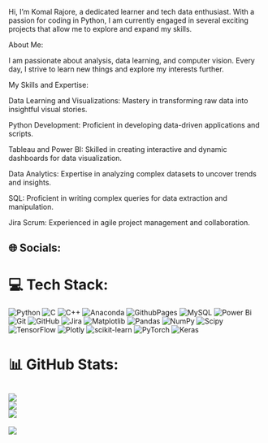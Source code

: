 Hi, I’m Komal Rajore, a dedicated learner and tech data enthusiast. With a passion for coding in Python, I am currently engaged in several exciting projects that allow me to explore and expand my skills.

About Me:

I am passionate about analysis, data learning, and computer vision. Every day, I strive to learn new things and explore my interests further.

My Skills and Expertise:

Data Learning and Visualizations: Mastery in transforming raw data into insightful visual stories.

Python Development: Proficient in developing data-driven applications and scripts.

Tableau and Power BI: Skilled in creating interactive and dynamic dashboards for data visualization.

Data Analytics: Expertise in analyzing complex datasets to uncover trends and insights.

SQL: Proficient in writing complex queries for data extraction and manipulation.

Jira Scrum: Experienced in agile project management and collaboration.

## :globe_with_meridians: Socials:

# :computer: Tech Stack:
![Python](https://img.shields.io/badge/python-3670A0?style=for-the-badge&logo=python&logoColor=ffdd54) ![C](https://img.shields.io/badge/c-%2300599C.svg?style=for-the-badge&logo=c&logoColor=white) ![C++](https://img.shields.io/badge/c++-%2300599C.svg?style=for-the-badge&logo=c%2B%2B&logoColor=white) ![Anaconda](https://img.shields.io/badge/Anaconda-%2344A833.svg?style=for-the-badge&logo=anaconda&logoColor=white) ![GithubPages](https://img.shields.io/badge/github%20pages-121013?style=for-the-badge&logo=github&logoColor=white) ![MySQL](https://img.shields.io/badge/mysql-4479A1.svg?style=for-the-badge&logo=mysql&logoColor=white) ![Power Bi](https://img.shields.io/badge/power_bi-F2C811?style=for-the-badge&logo=powerbi&logoColor=black) ![Git](https://img.shields.io/badge/git-%23F05033.svg?style=for-the-badge&logo=git&logoColor=white) ![GitHub](https://img.shields.io/badge/github-%23121011.svg?style=for-the-badge&logo=github&logoColor=white) ![Jira](https://img.shields.io/badge/jira-%230A0FFF.svg?style=for-the-badge&logo=jira&logoColor=white) ![Matplotlib](https://img.shields.io/badge/Matplotlib-%23ffffff.svg?style=for-the-badge&logo=Matplotlib&logoColor=black) ![Pandas](https://img.shields.io/badge/pandas-%23150458.svg?style=for-the-badge&logo=pandas&logoColor=white) ![NumPy](https://img.shields.io/badge/numpy-%23013243.svg?style=for-the-badge&logo=numpy&logoColor=white) ![Scipy](https://img.shields.io/badge/SciPy-%230C55A5.svg?style=for-the-badge&logo=scipy&logoColor=%white) ![TensorFlow](https://img.shields.io/badge/TensorFlow-%23FF6F00.svg?style=for-the-badge&logo=TensorFlow&logoColor=white) ![Plotly](https://img.shields.io/badge/Plotly-%233F4F75.svg?style=for-the-badge&logo=plotly&logoColor=white) ![scikit-learn](https://img.shields.io/badge/scikit--learn-%23F7931E.svg?style=for-the-badge&logo=scikit-learn&logoColor=white) ![PyTorch](https://img.shields.io/badge/PyTorch-%23EE4C2C.svg?style=for-the-badge&logo=PyTorch&logoColor=white) ![Keras](https://img.shields.io/badge/Keras-%23D00000.svg?style=for-the-badge&logo=Keras&logoColor=white)
# :bar_chart: GitHub Stats:
![](https://github-readme-stats.vercel.app/api?username=sheetal37&theme=swift&hide_border=false&include_all_commits=true&count_private=false)<br/>
![](https://github-readme-streak-stats.herokuapp.com/?user=sheetal37&theme=swift&hide_border=false)<br/>
![](https://github-readme-stats.vercel.app/api/top-langs/?username=sheetal37&theme=swift&hide_border=false&include_all_commits=true&count_private=false&layout=compact)
---
[![](https://visitcount.itsvg.in/api?id=sheetal37&icon=0&color=0)](https://visitcount.itsvg.in)
<!-- Proudly created with GPRM ( https://gprm.itsvg.in ) -->




















